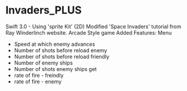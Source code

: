 # Invaders_PLUS
Swift 3.0 - Using 'sprite Kit'  (2D) 
Modified 'Space Invaders' tutorial from Ray Winderlinch website.
Arcade Style game 
Added Features:
Menu 
- Speed at which enemy advances
- Number of shots before reload enemy
- Number of shots before reload friendly
- Number of enemy ships
- Number  of shots enemy ships get
- rate of fire - freindly
- rate of fire - enemy
